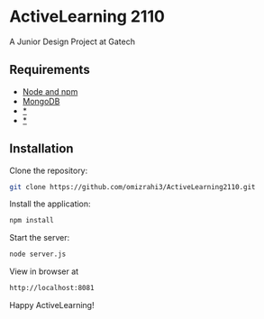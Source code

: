 # ActiveLearning 2110

A Junior Design Project at Gatech


## Requirements

- [Node and npm](http://nodejs.org)
- [MongoDB](https://mongodb.com)
- [*](*)
- [*](*)

## Installation

Clone the repository:
```bash
git clone https://github.com/omizrahi3/ActiveLearning2110.git
```
Install the application:
```bash
npm install
```
Start the server:
```bash
node server.js
```
View in browser at
```bash
http://localhost:8081
```


Happy ActiveLearning!

